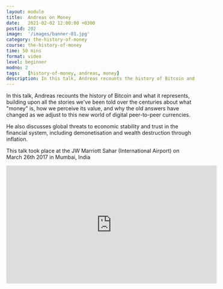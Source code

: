 ```yaml
---
layout: module
title:  Andreas on Money
date:   2021-02-02 12:00:00 +0300
postid: 202
image:  '/images/banner-01.jpg'
category: the-history-of-money
course: the-history-of-money
time: 50 mins
format: video
level: beginner
modno: 2
tags:   [history-of-money, andreas, money]
description: In this talk, Andreas recounts the history of Bitcoin and what it represents, building upon all the stories we've been told over the centuries about what "money" is, how we perceive its value, and why the old answers have changed as we adjust to this new world of digital peer-to-peer currencies.
---
```


In this talk, Andreas recounts the history of Bitcoin and what it represents, building upon all the stories we've been told over the centuries about what "money" is, how we perceive its value, and why the old answers have changed as we adjust to this new world of digital peer-to-peer currencies.

He also discusses global threats to economic stability and trust in the financial system, including demonetisation and wealth destruction through inflation.

This talk took place at the JW Marriott Sahar (International Airport) on March 26th 2017 in Mumbai, India

<iframe width="560" height="315" src="https://www.youtube.com/embed/ONvg9SbauMg?start=1" title="YouTube video player" frameborder="0" allow="accelerometer; autoplay; clipboard-write; encrypted-media; gyroscope; picture-in-picture" allowfullscreen></iframe>
